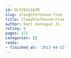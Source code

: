 ```yaml
---
id: OL37831167M
slug: slaughterhouse-five
title: Slaughterhouse-Five
author: Kurt Vonnegut Jr.
rating: 4
pages: 275
categories: []
reads:
- finished_at: '2013-04-21'
---
```


